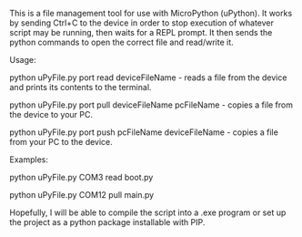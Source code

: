 This is a file management tool for use with MicroPython (uPython). It works by sending Ctrl+C to the device in order to stop execution of whatever script may be running, then waits for a REPL prompt. It then sends the python commands to open the correct file and read/write it.

Usage:

python uPyFile.py port read deviceFileName  -  reads a file from the device and prints its contents to the terminal.

python uPyFile.py port pull deviceFileName pcFileName  -  copies a file from the device to your PC.

python uPyFile.py port push pcFileName deviceFileName  -  copies a file from your PC to the device.

Examples:

python uPyFile.py COM3 read boot.py

python uPyFile.py COM12 pull main.py

Hopefully, I will be able to compile the script into a .exe program or set up the project as a python package installable with PIP.